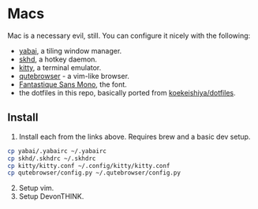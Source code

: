 # Macs

Mac is a necessary evil, still. You can configure it nicely with the following:

- [yabai](https://github.com/koekeishiya/yabai), a tiling window manager.
- [skhd](https://github.com/koekeishiya/skhd), a hotkey daemon.
- [kitty](https://sw.kovidgoyal.net/kitty/), a terminal emulator.
- [qutebrowser]() - a vim-like browser.
- [Fantastique Sans Mono](https://github.com/belluzj/fantasque-sans), the font.
- the dotfiles in this repo, basically ported from [koekeishiya/dotfiles](https://github.com/koekeishiya/dotfiles).

## Install
1. Install each from the links above. Requires brew and a basic dev setup.

```bash
cp yabai/.yabairc ~/.yabairc
cp skhd/.skhdrc ~/.skhdrc
cp kitty/kitty.conf ~/.config/kitty/kitty.conf
cp qutebrowser/config.py ~/.qutebrowser/config.py
```

2. Setup vim.
3. Setup DevonTHINK.
